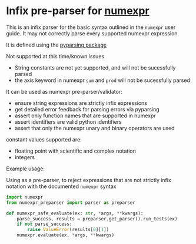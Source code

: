 
# Infix pre-parser for [numexpr](https://github.com/pydata/numexpr)

This is an infix parser for the basic syntax outlined in the `numexpr` user guide.
It may not correctly parse every supported numexpr expression.

It is defined using the [pyparsing package](https://pypi.org/project/pyparsing/)

Not supported at this time/known issues
 * String constants are not yet supported, and will not be sucessfully parsed
 * the axis keyword in numexpr `sum` and `prod` will not be sucessfully parsed

It can be used as numexpr pre-parser/validator:

 * ensure string expressions are strictly infix expressions
 * get detailed error feedback for parsing errors via pyparsing
 * assert only function names that are supported in numexpr
 * assert identifiers are valid python identifiers
 * assert that only the numexpr unary and binary operators are used

constant values supported are:
 * floating point with scientific and complex notation
 * integers

Example usage:

Using as a pre-parser, to reject expressions that are not strictly infix
notation with the documented `numexpr` syntax

```python
import numexpr
from numexpr_preparser import parser as preparser

def numexpr_safe_evaluate(ex: str, *args, **kwargs):
    parse_success, results = preparser.get_parser().run_tests(ex)
    if not parse_success:
        raise ValueError(results[0][1])
    numexpr.evaluate(ex, *args, **kwargs)
```
